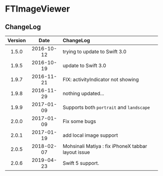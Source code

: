 # FTImageViewer 

## ChangeLog

| Version | Date | ChangeLog |
| :--------: | :--------: | :-------- |
| 1.5.0 | 2016-10-12 | trying to update to Swift 3.0 |
| 1.9.5 | 2016-10-19 | update to Swift 3.0 |
| 1.9.7 | 2016-11-21 | FIX: activityIndicator not showing |
| 1.9.8 | 2016-11-29 | nothing updated... |
| 1.9.9 | 2017-01-09 | Supports both `portrait` and `landscape` |
| 2.0.0 | 2017-01-09 | Fix some bugs |
| 2.0.1 | 2017-01-19 | add local image support |
| 2.0.5 | 2018-02-07 | Mohsinali Matiya : fix iPhoneX tabbar layout issue |
| 2.0.6 | 2019-04-23 | Swift 5 support. |


